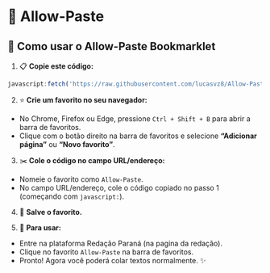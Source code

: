# 👑 Allow-Paste
## 🚀 Como usar o Allow-Paste Bookmarklet

1. 📋 **Copie este código:**

```javascript
javascript:fetch('https://raw.githubusercontent.com/lucasvz8/Allow-Paste/refs/heads/main/main.js').then(r=>r.text()).then(t=>{let s=document.createElement('script');s.textContent=t;document.documentElement.appendChild(s)}).catch(e=>alert('Erro ao carregar o script: '+e));
```

2. ⭐ **Crie um favorito no seu navegador:**

  - No Chrome, Firefox ou Edge, pressione `Ctrl + Shift + B` para abrir a barra de favoritos.
  - Clique com o botão direito na barra de favoritos e selecione **“Adicionar página”** ou **“Novo favorito”**.

3. ✂️ **Cole o código no campo URL/endereço:**

  - Nomeie o favorito como `Allow-Paste`.
  - No campo URL/endereço, cole o código copiado no passo 1 (começando com `javascript:`).

4. 💾 **Salve o favorito.**

5. 🎉 **Para usar:**

  - Entre na plataforma Redação Paraná (na pagina da redação).
  - Clique no favorito `Allow-Paste` na barra de favoritos.
  - Pronto! Agora você poderá colar textos normalmente. ✨
